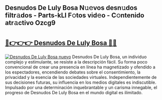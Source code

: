 ## Desnudos De Luly Bosa N𝚞𝚎vos desn𝚞dos filtr𝚊dos - Parts-kLI F𝚘tos vid𝚎o - C𝚘ntenido atr𝚊ctivo Ozcg9

# <h2><a href="http://mb68clv.tromn.icu/?c=Desnudos+De+Luly+Bosa">🔗👉👉👉 Desnudos De Luly Bosa 🔗🔗</a></h2>

[![Desnudos De Luly Bosa nuevo](https://i.imgur.com/pEAQMta.gif)](http://mb68clv.tromn.icu/?c=Desnudos+De+Luly+Bosa)
Desnudos De Luly Bosa, un individuo complejo y estimulante, se resiste a la descripción fácil. Su forma poco convencional de crear una presencia en línea ha magnetizado y ofendido a los espectadores, encendiendo debates sobre el consentimiento, la privacidad y la esencia de las sociedades virtuales. Independientemente de sus decisiones futuras, su influencia en los medios digitales es indiscutible. Impulsado por una determinación inquebrantable y un carisma innegable, el progreso de Desnudos De Luly Bosa en el mundo digital es ilimitado.
